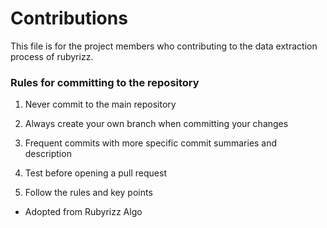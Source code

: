 # Contributions
This file is for the project members who contributing to the data extraction process of rubyrizz. 

### Rules for committing to the repository

1. Never commit to the main repository

2. Always create your own branch when committing your changes

3. Frequent commits with more specific commit summaries and description

4. Test before opening a pull request

5. Follow the rules and key points

- Adopted from Rubyrizz Algo